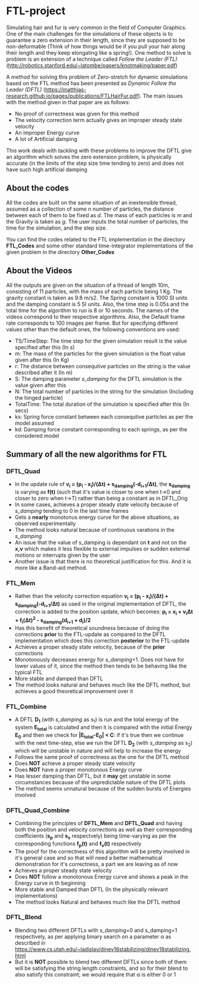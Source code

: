 # FTL-project

Simulating hair and fur is very common in the field of Computer Graphics. One of the main challenges for the simulations of these objects is to guarantee a zero extension in their length, since they are supposed to be non-deformable (Think of how things would be if you pull your hair along their length and they keep elongating like a spring!). One method to solve is problem is an extension of a technique called *Follow the Leader (FTL)* (http://robotics.stanford.edu/~latombe/papers/knotmaking/paper.pdf)

A method for solving this problem of Zero-stretch for dynamic simulations based on the FTL method has been presented as *Dynamic Follow the Leader (DFTL)* (https://matthias-research.github.io/pages/publications/FTLHairFur.pdf). The main issues with the method given in that paper are as follows:

  - No proof of correctness was given for this method
  - The velocity correction term actually gives an improper steady state velocity
  - An improper Energy curve
  - A lot of Artificial damping
  
This work deals with tackling with these problems to improve the DFTL give an algorithm which solves the zero extension problem, is physically accurate (in the limits of the step size time tending to zero) and does not have such high artificial damping

## About the codes

All the codes are built on the same situation of an inextensible thread, assumed as a collection of some *n* number of particles, the distance between each of them to be fixed as *d*. The mass of each particles is *m* and the Gravity is taken as *g*. The user inputs the total number of particles, the time for the simulation, and the step size. 

You can find the codes related to the FTL implementation in the directory **FTL_Codes** and some other standard time-integrator implementations of the given problem in the directory **Other_Codes**

## About the Videos

All the outputs are given on the situation of a thread of length 10m, consisting of 11 particles, with the mass of each particle being 1 Kg. The gravity constant is taken as 9.8 m/s2. The Spring constant is 1000 SI units and the damping constant is 5 SI units. Also, the time step is 0.05s and the total time for the algorithm to run is 8 or 10 seconds. The names of the videos correspond to their respective algorithms. Also, the Default frame rate corresponds to 100 images per frame. But for specifying different values other than the default ones, the following conventions are used:

  - TS/TimeStep: The time step for the given simulation result is the value specified after this (In s)
  - m: The mass of the particles for the given simulation is the float value given after this (In Kg)
  - r: The distance between consequtive particles on the string is the value described after it (In m)
  - S: The damping parameter *s_damping* for the DFTL simulation is the value given after this
  - N: The total number of particles in the string for the simulation (Including the hinged particle)
  - TotalTime: The total duration of the simulation is speicified after this (In secs)
  - ks: Spring force constant between each consequtive particles as per the model assumed
  - kd: Damping force constant corresponding to each springs, as per the considered model

## Summary of all the new algorithms for FTL

### DFTL_Quad

  - In the update rule of **v<sub>i</sub> = (p<sub>i</sub> - x<sub>i</sub>)/(&Delta;t) + s<sub>damping</sub>(-d<sub>i+1</sub>/&Delta;t)**, the **s<sub>damping</sub>** is varying as **f(t)** (such that it's value is closer to one when t&rarr;0 and closer to zero when t&rarr;T) rather than being a constant as in DFTL_Orig
  - In some cases, achieves a proper steady state velocity because of *s_damping* tending to 0 in the last time frames
  - Gets a **nearly** monotonus energy curve for the above situations, as observed experimentally
  - The method looks natural because of continuous varations in the *s_damping*
  - An issue that the value of s_damping is dependant on **t** and not on the **x,v** which makes it less flexible to external impulses or sudden external motions or interrupts given by the user
  - Another issue is that there is no theoretical justification for this. And it is more like a Band-aid method.
  
### FTL_Mem

  - Rather than the velocity correction equation **v<sub>i</sub> = (p<sub>i</sub> - x<sub>i</sub>)/(&Delta;t) + s<sub>damping</sub>(-d<sub>i+1</sub>/&Delta;t)** as used in the original implementation of DFTL, the correction is added to the position update, which becomes: **p<sub>i</sub> = x<sub>i</sub> + v<sub>i</sub>&Delta;t + f<sub>i</sub>(&Delta;t)<sup>2</sup> - s<sub>damping</sub>(d<sub>i+1</sub> + d<sub>i</sub>)/2**
  - Has this benefit of theoretical soundness because of doing the corrections **prior** to the FTL-update as compared to the DFTL implementation which does this correction **posterior** to the FTL-update
  - Achieves a proper steady state velocity, because of the **prior** corrections 
  - Monotonously decreases energy for *s_damping*=1. Does not have for lower values of it, since the method then tends to be behaving like the typical FTL
  - More stable and damped than DFTL
  - The method looks natural and behaves much like the DFTL method, but achieves a good theoretical improvement over it
  
### FTL_Combine
  
  - A DFTL **D<sub>1</sub>** (with *s_damping* as s<sub>1</sub>) is run and the total energy of the system **E<sub>total</sub>** is calculated and then it is compared with the initial Energy **E<sub>0</sub>** and then we check for **|E<sub>total</sub>-E<sub>0</sub>| < C**: if it's true then we continue with the next time-step, else we run the DFTL **D<sub>2</sub>** (with *s_damping* as s<sub>2</sub>) which will be unstable in nature and will help to increase the energy
  - Follows the same proof of correctness as the one for the DFTL method
  - Does **NOT** achieve a proper steady state velocity
  - Does **NOT** have a proper monotonous Energy curve
  - Has lesser damping than DFTL, but it **may** get unstable in some circumstances because of the unpredictable nature of the DFTL plots
  - The method seems unnatural because of the sudden bursts of Energies involved
  
### DFTL_Quad_Combine

  - Combining the principles of **DFTL_Mem** and **DFTL_Quad** and having both the position and velocity corrections as well as their corresponding coefficients (**s<sub>p</sub>** and **s<sub>v</sub>** respectvely) being time-varying as per the corresponding functions **f<sub>p</sub>(t)** and **f<sub>v</sub>(t)** respectively
  - The proof for the correctness of this algorithm will be pretty involved in it's general case and so that will need a better mathematical demonstration for it's correctness, a part we are leaving as of now
  - Achieves a proper steady state velocity
  - Does **NOT** follow a monotonous Energy curve and shows a peak in the Energy curve in th beginning
  - More stable and Damped than DFTL (In the physically relevant implementations)
  - The method looks Natural and behaves much like the DFTL method

### DFTL_Blend
  
  - Blending two different DFTLs with s_damping=0 and s_damping=1 respectively, as per applying binary search on a parameter &alpha; as described in https://www.cs.utah.edu/~ladislav/dinev18stabilizing/dinev18stabilizing.html
  - But it is **NOT** possible to blend two different DFTLs since both of them will be satisfying the string length constraints, and so for their blend to also satisfy this constraint; we would require that &alpha; is either 0 or 1
